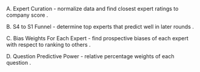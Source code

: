 
A. Expert Curation - normalize data and find closest expert ratings to company score .

B. S4 to S1 Funnel - determine top experts that predict well in later rounds .

C. Bias Weights For Each Expert - find prospective biases of each expert with 
   respect to ranking to others .

D. Question Predictive Power - relative percentage weights of each question .

